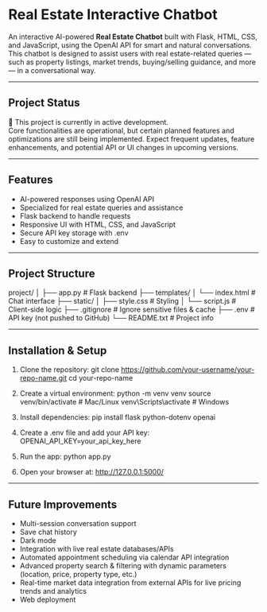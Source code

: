 Real Estate Interactive Chatbot
===============================

An interactive AI-powered **Real Estate Chatbot** built with Flask, HTML, CSS, and JavaScript, using the OpenAI API for smart and natural conversations.  
This chatbot is designed to assist users with real estate-related queries — such as property listings, market trends, buying/selling guidance, and more — in a conversational way.

------------------------------------------------------------
Project Status
------------------------------------------------------------
🚧 This project is currently in active development.  
Core functionalities are operational, but certain planned features and optimizations are still being implemented. Expect frequent updates, feature enhancements, and potential API or UI changes in upcoming versions.

------------------------------------------------------------
Features
------------------------------------------------------------
- AI-powered responses using OpenAI API
- Specialized for real estate queries and assistance
- Flask backend to handle requests
- Responsive UI with HTML, CSS, and JavaScript
- Secure API key storage with .env
- Easy to customize and extend

------------------------------------------------------------
Project Structure
------------------------------------------------------------
project/
│
├── app.py              # Flask backend
├── templates/
│   └── index.html       # Chat interface
├── static/
│   ├── style.css        # Styling
│   └── script.js        # Client-side logic
├── .gitignore           # Ignore sensitive files & cache
├── .env                 # API key (not pushed to GitHub)
└── README.txt           # Project info

------------------------------------------------------------
Installation & Setup
------------------------------------------------------------
1. Clone the repository:
   git clone https://github.com/your-username/your-repo-name.git
   cd your-repo-name

2. Create a virtual environment:
   python -m venv venv
   source venv/bin/activate   # Mac/Linux
   venv\Scripts\activate      # Windows

3. Install dependencies:
   pip install flask python-dotenv openai

4. Create a .env file and add your API key:
   OPENAI_API_KEY=your_api_key_here

5. Run the app:
   python app.py

6. Open your browser at:
   http://127.0.0.1:5000/

------------------------------------------------------------
Future Improvements
------------------------------------------------------------
- Multi-session conversation support
- Save chat history
- Dark mode
- Integration with live real estate databases/APIs
- Automated appointment scheduling via calendar API integration
- Advanced property search & filtering with dynamic parameters (location, price, property type, etc.)
- Real-time market data integration from external APIs for live pricing trends and analytics
- Web deployment

